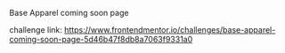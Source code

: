 Base Apparel coming soon page

challenge link: https://www.frontendmentor.io/challenges/base-apparel-coming-soon-page-5d46b47f8db8a7063f9331a0
